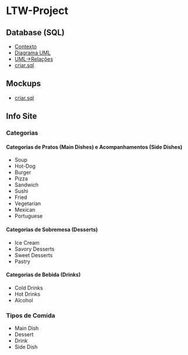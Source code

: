 # LTW-Project

## Database (SQL)
- [Contexto](https://github.com/pedronunomacedo/LTW-Project/blob/main/DatabaseNotes.md#contexto)
- [Diagrama UML](https://github.com/pedronunomacedo/LTW-Project/blob/main/DatabaseNotes.md#diagrama-uml)
- [UML->Relações](https://github.com/pedronunomacedo/LTW-Project/blob/main/DatabaseNotes.md#uml----rela%C3%A7%C3%B5es)
- [criar.sql](https://github.com/pedronunomacedo/LTW-Project/blob/main/sql/criar.sql)


## Mockups
- [criar.sql](https://github.com/pedronunomacedo/LTW-Project/blob/main/Mock-ups.pdf)

## Info Site

### Categorias
#### Categorias de Pratos (Main Dishes) e Acompanhamentos (Side Dishes)
- Soup
- Hot-Dog
- Burger
- Pizza
- Sandwich
- Sushi
- Fried
- Vegetarian
- Mexican
- Portuguese
#### Categorias de Sobremesa (Desserts)
- Ice Cream
- Savory Desserts
- Sweet Desserts
- Pastry
#### Categorias de Bebida (Drinks)
- Cold Drinks
- Hot Drinks
- Alcohol
### Tipos de Comida
- Main Dish
- Dessert
- Drink
- Side Dish
